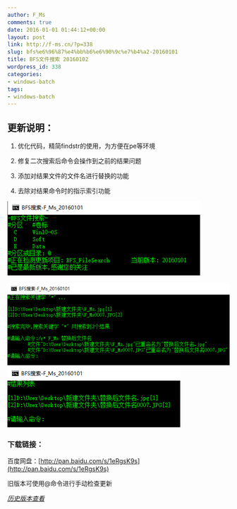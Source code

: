 ```yaml
---
author: F_Ms
comments: true
date: 2016-01-01 01:44:12+00:00
layout: post
link: http://f-ms.cn/?p=338
slug: bfs%e6%96%87%e4%bb%b6%e6%90%9c%e7%b4%a2-20160101
title: BFS文件搜索 20160102
wordpress_id: 338
categories:
- windows-batch
tags:
- windows-batch
---
```


## 更新说明：





	
  1. 优化代码，精简findstr的使用，为方便在pe等环境

	
  2. 修复二次搜索后命令会操作到之前的结果问题

	
  3. 添加对结果文件的文件名进行替换的功能

	
  4. 去除对结果命令时的指示索引功能


![0](/img/post/wp/2016/01/0.png)

![1](/img/post/wp/2016/01/1.png) ![2](/img/post/wp/2016/01/2.png)


### 下载链接：


百度网盘：[http://pan.baidu.com/s/1eRgsK9s](http://pan.baidu.com/s/1eRgsK9s)

旧版本可使用@命令进行手动检查更新

_[历史版本查看](http://pan.baidu.com/s/1eQX9Hke)_
